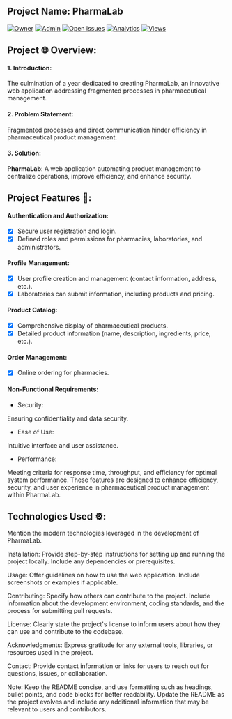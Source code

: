 ## Project Name: PharmaLab

[![Owner](https://img.shields.io/badge/owner-aziz--zina-blue)](https://github.com/aziz-zina)
[![Admin](https://img.shields.io/badge/admin-aziz--zina-red)](https://github.com/aziz-zina)
[![Open issues](https://img.shields.io/github/issues/aziz-zina/Pharmalab)](https://github.com/aziz-zina/Pharmalab/issues)
[![Analytics](https://img.shields.io/badge/analytics-ossinsight-red)](https://ossinsight.io/analyze/aziz-zina/aziz-zina)
[![Views](https://hits.seeyoufarm.com/api/count/incr/badge.svg?url=https%3A%2F%2Fgithub.com%2Faziz-zina%2Faziz-zina&count_bg=%2379C83D&title_bg=%23555555&icon=&icon_color=%23E7E7E7&title=hits&edge_flat=false)](https://hits.seeyoufarm.com)


## Project 🌐 Overview:

#### 1. Introduction: <br>
The culmination of a year dedicated to creating PharmaLab, an innovative web application addressing fragmented processes in pharmaceutical management. <br>

#### 2. Problem Statement: <br>
Fragmented processes and direct communication hinder efficiency in pharmaceutical product management. <br>

#### 3. Solution: <br>
<b>PharmaLab</b>: A web application automating product management to centralize operations, improve efficiency, and enhance security. <br>


## Project Features 🚀:

#### Authentication and Authorization:
- [x] Secure user registration and login.
- [X] Defined roles and permissions for pharmacies, laboratories, and administrators.

#### Profile Management:
- [X] User profile creation and management (contact information, address, etc.).
- [X] Laboratories can submit information, including products and pricing.

#### Product Catalog:
- [X] Comprehensive display of pharmaceutical products.
- [X] Detailed product information (name, description, ingredients, price, etc.).

#### Order Management:
- [X] Online ordering for pharmacies.

#### Non-Functional Requirements:

- Security:

Ensuring confidentiality and data security.
- Ease of Use:

Intuitive interface and user assistance.
- Performance:

Meeting criteria for response time, throughput, and efficiency for optimal system performance.
These features are designed to enhance efficiency, security, and user experience in pharmaceutical product management within PharmaLab.

## Technologies Used ⚙️:
Mention the modern technologies leveraged in the development of PharmaLab.

Installation:
Provide step-by-step instructions for setting up and running the project locally. Include any dependencies or prerequisites.

Usage:
Offer guidelines on how to use the web application. Include screenshots or examples if applicable.

Contributing:
Specify how others can contribute to the project. Include information about the development environment, coding standards, and the process for submitting pull requests.

License:
Clearly state the project's license to inform users about how they can use and contribute to the codebase.

Acknowledgments:
Express gratitude for any external tools, libraries, or resources used in the project.

Contact:
Provide contact information or links for users to reach out for questions, issues, or collaboration.

Note:
Keep the README concise, and use formatting such as headings, bullet points, and code blocks for better readability. Update the README as the project evolves and include any additional information that may be relevant to users and contributors.
